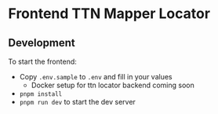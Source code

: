 # Frontend TTN Mapper Locator

## Development

To start the frontend:

-   Copy `.env.sample` to `.env` and fill in your values
    -   Docker setup for ttn locator backend coming soon
-   `pnpm install`
-   `pnpm run dev` to start the dev server
